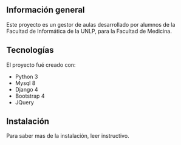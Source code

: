 ## Información general
Este proyecto es un gestor de aulas desarrollado por alumnos de la Facultad de Informática de la UNLP, para la Facultad de Medicina. 
	
## Tecnologías
El proyecto fué creado con:
* Python 3
* Mysql 8
* Django 4
* Bootstrap 4
* JQuery
	
## Instalación
Para saber mas de la instalación, leer instructivo.